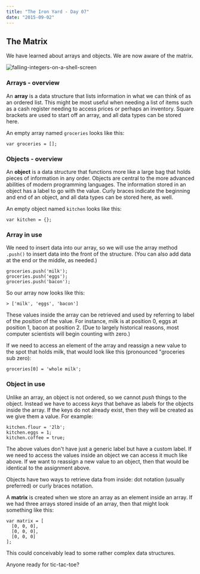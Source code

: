 ```yaml
---
title: "The Iron Yard - Day 07"
date: "2015-09-02"
---
```


## The Matrix

We have learned about arrays and objects. We are now aware of the matrix.

![falling-integers-on-a-shell-screen](http://res.cloudinary.com/drumsensei/image/upload/v1515249171/2015-09-02_2_olhi6l.jpg)

### Arrays - overview

An **array** is a data structure that lists information in what we can think of as an ordered list. This might be most useful when needing a list of items such as a cash register needing to access prices or perhaps an inventory. Square brackets are used to start off an array, and all data types can be stored here.

An empty array named `groceries` looks like this:

```
var groceries = [];
```

### Objects - overview

An **object** is a data structure that functions more like a large bag that holds pieces of information in any order. Objects are central to the more advanced abilities of modern programming languages. The information stored in an object has a label to go with the value. Curly braces indicate the beginning and end of an object, and all data types can be stored here, as well.

An empty object named `kitchen` looks like this:

```
var kitchen = {};
```

### Array in use

We need to insert data into our array, so we will use the array method `.push()` to insert data into the front of the structure. (You can also add data at the end or the middle, as needed.)

```
groceries.push('milk');
groceries.push('eggs');
groceries.push('bacon');
```

So our array now looks like this:

```
> ['milk', 'eggs', 'bacon']
```

These values inside the array can be retrieved and used by referring to label of the _position_ of the value. For instance, milk is at position 0, eggs at position 1, bacon at position 2. (Due to largely historical reasons, most  computer scientists will begin counting with zero.)

If we need to access an element of the array and reassign a new value to the spot that holds milk, that would look like this (pronounced "groceries sub zero):

```
groceries[0] = 'whole milk';
```

### Object in use

Unlike an array, an object is not ordered, so we cannot _push_ things to the object. Instead we have to access _keys_ that behave as labels for the objects inside the array. If the keys do not already exist, then they will be created as we give them a value. For example:

```
kitchen.flour = '2lb';
kitchen.eggs = 1;
kitchen.coffee = true;
```

The above values don't have just a generic label but have a custom label. If we need to access the values inside an object we can access it much like above. If we want to reassign a new value to an object, then that would be identical to the assignment above.

Objects have two ways to retrieve data from inside: dot notation (usually preferred) or curly braces notation.

A **matrix** is created when we store an array as an element inside an array. If we had three arrays stored inside of an array, then that might look something like this:

```
var matrix = [
  [0, 0, 0],
  [0, 0, 0],
  [0, 0, 0]
];
```

This could conceivably lead to some rather complex data structures.

Anyone ready for tic-tac-toe?
